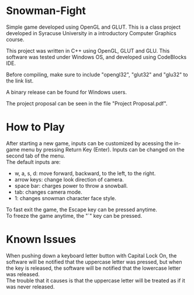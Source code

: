 # Snowman-Fight
Simple game developed using OpenGL and GLUT.
This is a class project developed in Syracuse University in a introductory Computer Graphics course.

This project was written in C++ using OpenGL, GLUT and GLU.
This software was tested under Windows OS, and developed using CodeBlocks IDE.

Before compiling, make sure to include "opengl32", "glut32" and "glu32" to the link list.

A binary release can be found for Windows users.

The project proposal can be seen in the file "Project Proposal.pdf".

# How to Play
After starting a new game, inputs can be customized by acessing the in-game menu by pressing Return Key (Enter). Inputs can be changed on the second tab of the menu.  
The default inputs are:  
* w, a, s, d: move forward, backward, to the left, to the right.  
* arrow keys: change look direction of camera.  
* space bar: charges power to throw a snowball.  
* tab: changes camera mode.  
* 1: changes snowman character face style.

To fast exit the game, the Escape key can be pressed anytime.  
To freeze the game anytime, the "`" key can be pressed.  

# Known Issues
When pushing down a keyboard letter button with Capital Lock On, the software will be notified that the uppercase letter was pressed, but when the key is released, the software will be notified that the lowercase letter was released.  
The trouble that it causes is that the uppercase letter will be treated as if it was never released.
